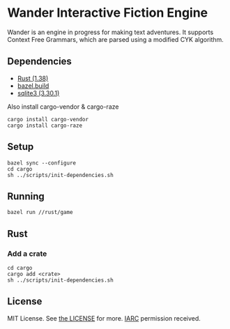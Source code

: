 # Wander Interactive Fiction Engine

Wander is an engine in progress for making text adventures. It supports Context Free Grammars, which are parsed using a modified CYK algorithm.

## Dependencies

- [Rust (1.38)](https://www.rust-lang.org/tools/install)
- [bazel.build](https://bazel.build)
- [sqlite3 (3.30.1)](https://www.sqlite.org/index.html)

Also install cargo-vendor & cargo-raze

    cargo install cargo-vendor
    cargo install cargo-raze

## Setup

	bazel sync --configure
    cd cargo
	sh ../scripts/init-dependencies.sh
	
## Running

    bazel run //rust/game

## Rust

### Add a crate

	cd cargo
    cargo add <crate>
	sh ../scripts/init-dependencies.sh

## License

MIT License. See [the LICENSE](./LICENSE) for more. [IARC](https://opensource.google.com/docs/iarc/) permission received.

